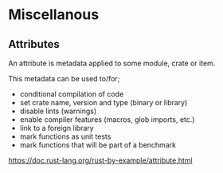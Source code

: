 # Miscellanous

## Attributes
An attribute is metadata applied to some module, crate or item. 

This metadata can be used to/for;

- conditional compilation of code
- set crate name, version and type (binary or library)
- disable lints (warnings)
- enable compiler features (macros, glob imports, etc.)
- link to a foreign library
- mark functions as unit tests
- mark functions that will be part of a benchmark

https://doc.rust-lang.org/rust-by-example/attribute.html